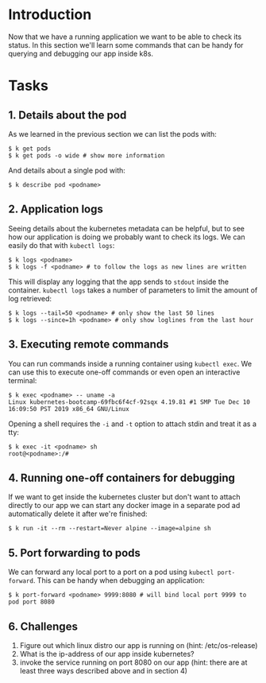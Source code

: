# Introduction

Now that we have a running application we want to be able to check its status. In this section we'll learn some commands
that can be handy for querying and debugging our app inside k8s.

# Tasks

## 1. Details about the pod

As we learned in the previous section we can list the pods with:

```
$ k get pods
$ k get pods -o wide # show more information
```

And details about a single pod with:

```
$ k describe pod <podname>
```

## 2. Application logs

Seeing details about the kubernetes metadata can be helpful, but to see how our application is doing we probably want
to check its logs. We can easily do that with `kubectl logs`:

```
$ k logs <podname>
$ k logs -f <podname> # to follow the logs as new lines are written
```

This will display any logging that the app sends to `stdout` inside the container.
`kubectl logs` takes a number of parameters to limit the amount of log retrieved:

```
$ k logs --tail=50 <podname> # only show the last 50 lines
$ k logs --since=1h <podname> # only show loglines from the last hour
```

## 3. Executing remote commands

You can run commands inside a running container using `kubectl exec`. We can use this to execute one-off commands or
even open an interactive terminal:

```
$ k exec <podname> -- uname -a
Linux kubernetes-bootcamp-69fbc6f4cf-92sqx 4.19.81 #1 SMP Tue Dec 10 16:09:50 PST 2019 x86_64 GNU/Linux
```

Opening a shell requires the `-i` and `-t` option to attach stdin and treat it as a tty:

```
$ k exec -it <podname> sh
root@<podname>:/#
```

## 4. Running one-off containers for debugging

If we want to get inside the kubernetes cluster but don't want to attach directly to our app we can start any docker
image in a separate pod ad automatically delete it after we're finished:

```
$ k run -it --rm --restart=Never alpine --image=alpine sh
```

## 5. Port forwarding to pods

We can forward any local port to a port on a pod using `kubectl port-forward`. This can be handy when debugging an application:

```
$ k port-forward <podname> 9999:8080 # will bind local port 9999 to pod port 8080
```

## 6. Challenges

1. Figure out which linux distro our app is running on (hint: /etc/os-release)
2. What is the ip-address of our app inside kubernetes?
3. invoke the service running on port 8080 on our app (hint: there are at least three ways described above and in section 4)
